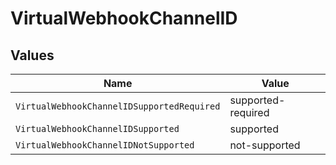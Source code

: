 # VirtualWebhookChannelID


## Values

| Name                                       | Value                                      |
| ------------------------------------------ | ------------------------------------------ |
| `VirtualWebhookChannelIDSupportedRequired` | supported-required                         |
| `VirtualWebhookChannelIDSupported`         | supported                                  |
| `VirtualWebhookChannelIDNotSupported`      | not-supported                              |